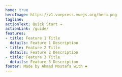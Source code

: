 ```yaml
---
home: true
heroImage: https://v1.vuepress.vuejs.org/hero.png
tagline: 
actionText: Quick Start →
actionLink: /guide/
features:
- title: Feature 1 Title
  details: Feature 1 Description
- title: Feature 2 Title
  details: Feature 2 Description
- title: Feature 3 Title
  details: Feature 3 Description
footer: Made by Ahmad Mostafa with ❤️
---
```

